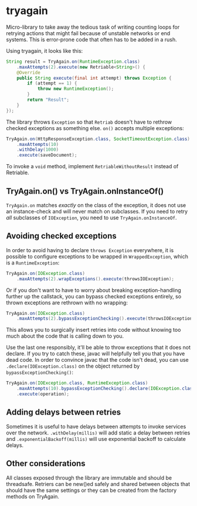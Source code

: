 tryagain
=======

Micro-library to take away the tedious task of writing counting loops
for retrying actions that might fail because of unstable networks or end
systems. This is error-prone code that often has to be added in a rush.

Using tryagain, it looks like this:
```java
String result = TryAgain.on(RuntimeException.class)
    .maxAttempts(2).execute(new Retriable<String>() {
    @Override
    public String execute(final int attempt) throws Exception {
        if (attempt == 1) {
            throw new RuntimeException();
        }
        return "Result";
    }
});
```

The library throws `Exception` so that `Retriab` doesn't have to rethrow
checked exceptions as something else. `on()` accepts multiple
exceptions:

```java
TryAgain.on(HttpResponseException.class, SocketTimeoutException.class)
    .maxAttempts(10)
    .withDelay(1000)
    .execute(saveDocument);
```

To invoke a `void` method, implement `RetriableWithoutResult` instead of
Retriable.

TryAgain.on() vs TryAgain.onInstanceOf()
----

`TryAgain.on` matches *exactly* on the class of the exception, it does not
use an instance-check and will never match on subclasses. If you need to
retry *all* subclasses of `IOException`, you need to use
`TryAgain.onInstanceOf`.


Avoiding checked exceptions
-----

In order to avoid having to declare `throws Exception` everywhere, it is
possible to configure exceptions to be wrapped in `WrappedException`,
which is a `RuntimeException`:

```java
TryAgain.on(IOException.class)
    .maxAttempts(2).wrapExceptions().execute(throwsIOException);
```

Or if you don't want to have to worry about breaking exception-handling
further up the callstack, you can bypass checked exceptions entirely, so
thrown exceptions are rethrown with no wrapping:

```java
TryAgain.on(IOException.class)
    .maxAttempts(2).bypassExceptionChecking().execute(throwsIOException);
```

This allows you to surgically insert retries into code without knowing
too much about the code that is calling down to you.

Use the last one responsibly, it'll be able to throw exceptions that it
does not declare. If you try to catch these, javac will helpfully tell
you that you have dead code. In order to convince javac that the code
isn't dead, you can use `.declare(IOException.class)` on the object
returned by `bypassExceptionChecking()`:

```java
TryAgain.on(IOException.class, RuntimeException.class)
    .maxAttempts(10).bypassExceptionChecking().declare(IOException.class)
    .execute(operation);
```

Adding delays between retries
----

Sometimes it is useful to have delays between attempts to invoke
services over the network. `.withDelay(millis)` will add static a delay between
retries and `.exponentialBackoff(millis)` will use exponential backoff
to calculate delays.

Other considerations
-----

All classes exposed through the library are immutable and should be
threadsafe. Retriers can be new()ed safely and shared between objects
that should have the same settings or they can be created from the
factory methods on TryAgain.
